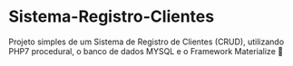 # Sistema-Registro-Clientes
Projeto simples de um Sistema de Registro de Clientes (CRUD), utilizando PHP7 procedural, o banco de dados MYSQL e o Framework Materialize :elephant: 
